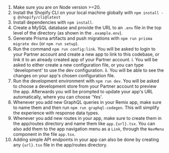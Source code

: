 1. Make sure you are on Node version >=20.
2. Install the Shopify CLI on your local machine globally with `npm install -g @shopify/cli@latest`
3. Install dependencies with `npm install`.
4. Create a MySQL database and provide the URL to an `.env` file in the top level of the directory (as shown in the `.example.env`).
5. Generate Prisma artifacts and push migrations with `npm run prisma migrate dev` (or `npm run setup`).
6. Run the command `npm run config:link`. You will be asked to login to your Partner account and create a new app to link to this codebase, or link it to an already created app of your Partner account.
    i. You will be asked to either create a new configuration file, or you can type 'development' to use the dev configuration.
    ii. You will be able to see the changes on your app's chosen configuration file.
7. Run the development environment with `npm run dev`. You will be asked to choose a development store from your Partner account to preview the app. Afterwards you will be prompted to update your app's URL automatically, where you can choose 'Yes'.
8. Whenever you add new GraphQL queries in your Remix app, make sure to name them and then run `npm run graphql-codegen`. This will simplify the experience with response data types.
9. Whenever you add new routes in your app, make sure to create them in the app/routes directory and name them like `app.{url}.tsx`. You can also add them to the app navigation menu as a `Link`, through the `NavMenu` component in the file `app.tsx`.
10. Adding simple API endpoints in your app can also be done by creating any `{url}.tsx` file in the app/routes directory.